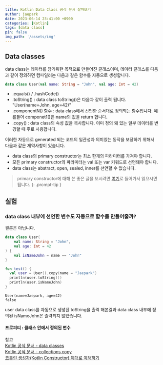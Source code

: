 ```yaml
---
title: Kotlin Data Class 공식 문서 살펴보기
author: jaepark
date: 2023-06-14 23:41:00 +0900
categories: [Kotlin]
tags: [data class]
pin: false
img_path: '/assets/img'
---
```

## **Data classes**
data class는 데이터를 담기위한 목적으로 만들어진 클래스이며, 데이터 클래스를 다음과 같이 정의하면 컴파일러는 다음과 같은 함수를 자동으로 생성합니다.
```kotlin
data class User(val name: String = "John", val age: Int = 42)
```
- .equals() / .hashCode()
- .toString() : data class toString()은 다음과 같이 출력 됩니다. "User(name=John, age=42)"
- .componentN() 함수 : data class에서 선언한 순서대로 정의되는 함수입니다. 예를들어 componet1()은  name의 값을 return 합니다.
- .copy() : data class의 속성 값을 복사합니다. 이미 정의 돼 있는 일부 데이터를 변경할 때 주로 사용합니다.

이러한 자동으로 generated 되는 코드의 일관성과 의미있는 동작을 보장하기 위해서 다음과 같은 제약사항이 있습니다.

- data class의 primary constructor는 최소 한개의 파라미터를 가져야 합니다.
- 모든 primary constructor의 파라미터는 val 또는 var 키워드로 선언돼야 합니다.
- data class는 abstract, open, sealed, inner를 선언할 수 없습니다.

> primary constructor에 대해 쓴 좋은 글을 보시려면 [여기](https://readystory.tistory.com/124)로 들어가서 읽으시면 됩니다.
> {: .prompt-tip }

## **실험**
### data class 내부에 선언한 변수도 자동으로 함수를 만들어줄까?
결론은 아닙니다.

```kotlin
data class User(
    val name: String = "John",
    val age: Int = 42
) {
    val isNameJohn = name == "John"
}

fun test() { 
  val user = User().copy(name = "Jaepark")
  println(user.toString())
  println(user.isNameJohn)
}
```

```console
User(name=Jaepark, age=42)
false
```

user data class를 자동으로 생성된 toString을 출력 해본결과 data class 내부에 정의된 isNameJohn은 출력되지 않았습니다.

#### 프로퍼티 : 클래스 안에서 정의된 변수
참고  
[Kotlin 공식 문서 - data classes](https://kotlinlang.org/docs/data-classes.html)  
[Kotlin 공식 문서 - collections copy](https://kotlinlang.org/docs/constructing-collections.html#copy)  
[코틀린 생성자(Kotlin Constructor) 제대로 이해하기](https://readystory.tistory.com/124)
